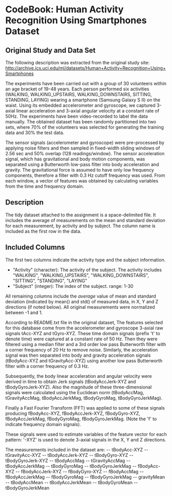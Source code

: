 CodeBook: Human Activity Recognition Using Smartphones Dataset
===============
Original Study and Data Set
---------------
The following description was extracted from the original study site: http://archive.ics.uci.edu/ml/datasets/Human+Activity+Recognition+Using+Smartphones

The experiments have been carried out with a group of 30 volunteers within an age bracket of 19-48 years. Each person performed six activities (WALKING, WALKING_UPSTAIRS, WALKING_DOWNSTAIRS, SITTING, STANDING, LAYING) wearing a smartphone (Samsung Galaxy S II) on the waist. Using its embedded accelerometer and gyroscope, we captured 3-axial linear acceleration and 3-axial angular velocity at a constant rate of 50Hz. The experiments have been video-recorded to label the data manually. The obtained dataset has been randomly partitioned into two sets, where 70% of the volunteers was selected for generating the training data and 30% the test data. 

The sensor signals (accelerometer and gyroscope) were pre-processed by applying noise filters and then sampled in fixed-width sliding windows of 2.56 sec and 50% overlap (128 readings/window). The sensor acceleration signal, which has gravitational and body motion components, was separated using a Butterworth low-pass filter into body acceleration and gravity. The gravitational force is assumed to have only low frequency components, therefore a filter with 0.3 Hz cutoff frequency was used. From each window, a vector of features was obtained by calculating variables from the time and frequency domain. 

Description
---------------
The tidy dataset attached to the assignment is a space-delimited file. It includes the average of measurements on the mean and standard deviation for each measurement, by activity and by subject. The column name is included as the first row in the data.

Included Columns
---------------
The first two columns indicate the activity type and the subject information.
- "Activity" (character): The activity of the subject. The activity includes "WALKING", "WALKING_UPSTAIRS", "WALKING_DOWNSTAIRS", "SITTING", "STANDING", "LAYING"
- "Subject" (integer): The index of the subject. range: 1-30

All remaining columns include the *average* value of mean and standard deviation (indicated by mean() and std() of measured data, in X, Y and Z directions (if noted below). All original measurements were normalized between -1 and 1. 

According to README.txt file in the original dataset, The features selected for this database come from the accelerometer and gyroscope 3-axial raw signals tAcc-XYZ and tGyro-XYZ. These time domain signals (prefix 't' to denote time) were captured at a constant rate of 50 Hz. Then they were filtered using a median filter and a 3rd order low pass Butterworth filter with a corner frequency of 20 Hz to remove noise. Similarly, the acceleration signal was then separated into body and gravity acceleration signals (tBodyAcc-XYZ and tGravityAcc-XYZ) using another low pass Butterworth filter with a corner frequency of 0.3 Hz.
 
Subsequently, the body linear acceleration and angular velocity were derived in time to obtain Jerk signals             (tBodyAccJerk-XYZ and tBodyGyroJerk-XYZ). Also the magnitude of these three-dimensional signals were calculated using   the Euclidean norm (tBodyAccMag, tGravityAccMag, tBodyAccJerkMag, tBodyGyroMag, tBodyGyroJerkMag).
 
Finally a Fast Fourier Transform (FFT) was applied to some of these signals producing fBodyAcc-XYZ, fBodyAccJerk-XYZ,   fBodyGyro-XYZ, fBodyAccJerkMag, fBodyGyroMag, fBodyGyroJerkMag. (Note the 'f' to indicate frequency domain signals).
 
These signals were used to estimate variables of the feature vector for each pattern: '-XYZ' is used to denote 3-axial signals in the X, Y and Z directions.

The measurements included in the dataset are:
-- tBodyAcc-XYZ
-- tGravityAcc-XYZ
-- tBodyAccJerk-XYZ
-- tBodyGyro-XYZ
-- tBodyGyroJerk-XYZ
-- tBodyAccMag
-- tGravityAccMag
-- tBodyAccJerkMag
-- tBodyGyroMag
-- tBodyGyroJerkMag
-- fBodyAcc-XYZ
-- fBodyAccJerk-XYZ
-- fBodyGyro-XYZ
-- fBodyAccMag
-- fBodyAccJerkMag
-- fBodyGyroMag
-- fBodyGyroJerkMag
-- gravityMean
-- tBodyAccMean
-- tBodyAccJerkMean
-- tBodyGyroMean
-- tBodyGyroJerkMean
